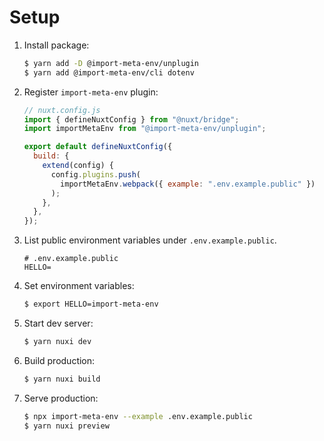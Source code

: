 # Setup

1. Install package:

   ```sh
   $ yarn add -D @import-meta-env/unplugin
   $ yarn add @import-meta-env/cli dotenv
   ```

1. Register `import-meta-env` plugin:

   ```js
   // nuxt.config.js
   import { defineNuxtConfig } from "@nuxt/bridge";
   import importMetaEnv from "@import-meta-env/unplugin";

   export default defineNuxtConfig({
     build: {
       extend(config) {
         config.plugins.push(
           importMetaEnv.webpack({ example: ".env.example.public" })
         );
       },
     },
   });
   ```

1. List public environment variables under `.env.example.public`.

   ```
   # .env.example.public
   HELLO=
   ```

1. Set environment variables:

   ```sh
   $ export HELLO=import-meta-env
   ```

1. Start dev server:

   ```sh
   $ yarn nuxi dev
   ```

1. Build production:

   ```sh
   $ yarn nuxi build
   ```

1. Serve production:

   ```sh
   $ npx import-meta-env --example .env.example.public
   $ yarn nuxi preview
   ```
